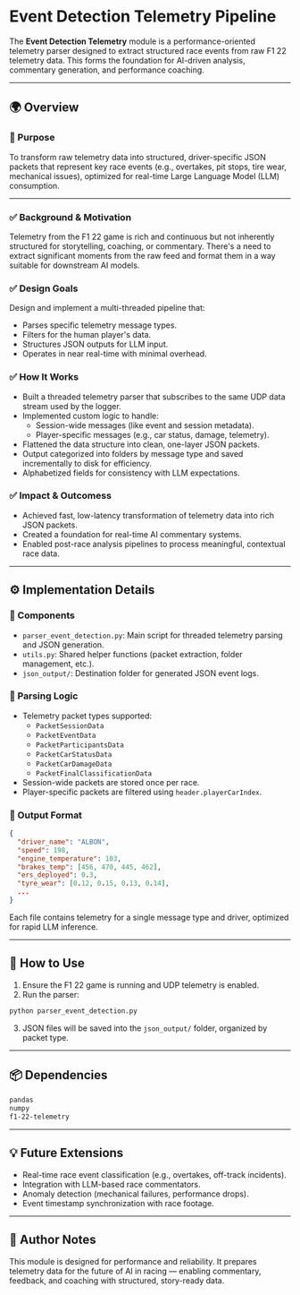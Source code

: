 # Event Detection Telemetry Pipeline

The **Event Detection Telemetry** module is a performance-oriented telemetry parser designed to extract structured race events from raw F1 22 telemetry data. This forms the foundation for AI-driven analysis, commentary generation, and performance coaching.

---

## 🌍 Overview

### 🔧 Purpose
To transform raw telemetry data into structured, driver-specific JSON packets that represent key race events (e.g., overtakes, pit stops, tire wear, mechanical issues), optimized for real-time Large Language Model (LLM) consumption.

---



### ✅ **Background & Motivation**
Telemetry from the F1 22 game is rich and continuous but not inherently structured for storytelling, coaching, or commentary. There's a need to extract significant moments from the raw feed and format them in a way suitable for downstream AI models.

### ✅ **Design Goals**
Design and implement a multi-threaded pipeline that:
- Parses specific telemetry message types.
- Filters for the human player's data.
- Structures JSON outputs for LLM input.
- Operates in near real-time with minimal overhead.

### ✅ **How It Works**
- Built a threaded telemetry parser that subscribes to the same UDP data stream used by the logger.
- Implemented custom logic to handle:
  - Session-wide messages (like event and session metadata).
  - Player-specific messages (e.g., car status, damage, telemetry).
- Flattened the data structure into clean, one-layer JSON packets.
- Output categorized into folders by message type and saved incrementally to disk for efficiency.
- Alphabetized fields for consistency with LLM expectations.

### ✅ **Impact & Outcomess**
- Achieved fast, low-latency transformation of telemetry data into rich JSON packets.
- Created a foundation for real-time AI commentary systems.
- Enabled post-race analysis pipelines to process meaningful, contextual race data.

---

## ⚙️ Implementation Details

### 🧩 Components
- `parser_event_detection.py`: Main script for threaded telemetry parsing and JSON generation.
- `utils.py`: Shared helper functions (packet extraction, folder management, etc.).
- `json_output/`: Destination folder for generated JSON event logs.

### 🧠 Parsing Logic
- Telemetry packet types supported:
  - `PacketSessionData`
  - `PacketEventData`
  - `PacketParticipantsData`
  - `PacketCarStatusData`
  - `PacketCarDamageData`
  - `PacketFinalClassificationData`
- Session-wide packets are stored once per race.
- Player-specific packets are filtered using `header.playerCarIndex`.

### 📁 Output Format

```json
{
  "driver_name": "ALBON",
  "speed": 198,
  "engine_temperature": 103,
  "brakes_temp": [456, 470, 445, 462],
  "ers_deployed": 0.3,
  "tyre_wear": [0.12, 0.15, 0.13, 0.14],
  ...
}
```

Each file contains telemetry for a single message type and driver, optimized for rapid LLM inference.

---

## 🚀 How to Use

1. Ensure the F1 22 game is running and UDP telemetry is enabled.
2. Run the parser:

```bash
python parser_event_detection.py
```

3. JSON files will be saved into the `json_output/` folder, organized by packet type.

---

## 📦 Dependencies

```txt
pandas
numpy
f1-22-telemetry
```

---

## 💡 Future Extensions

- Real-time race event classification (e.g., overtakes, off-track incidents).
- Integration with LLM-based race commentators.
- Anomaly detection (mechanical failures, performance drops).
- Event timestamp synchronization with race footage.

---

## 🧠 Author Notes

This module is designed for performance and reliability. It prepares telemetry data for the future of AI in racing — enabling commentary, feedback, and coaching with structured, story-ready data.
